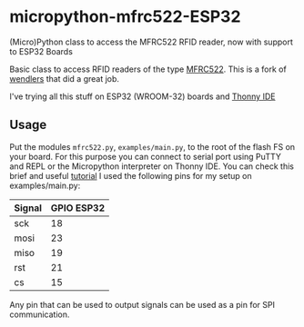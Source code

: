 # micropython-mfrc522-ESP32
(Micro)Python class to access the MFRC522 RFID reader, now with support to ESP32 Boards

Basic class to access RFID readers of the type [MFRC522](http://www.nxp.com/documents/data_sheet/MFRC522.pdf).
This is a fork of [wendlers](https://github.com/wendlers/micropython-mfrc522) that did a great job.

I've trying all this stuff on ESP32 (WROOM-32) boards and [Thonny IDE](https://thonny.org/) 

## Usage

Put the modules ``mfrc522.py``, ``examples/main.py``, to the root of the flash FS on your board. 
For this purpose you can connect to serial port using PuTTY and REPL or the Micropython interpreter on Thonny IDE.
You can check this brief and useful [tutorial](https://randomnerdtutorials.com/getting-started-thonny-micropython-python-ide-esp32-esp8266/)
I used the following pins for my setup on examples/main.py:

| Signal    | GPIO ESP32   |
| --------- | ------------ |
| sck       | 18           |
| mosi      | 23           |
| miso      | 19           |
| rst       | 21           |
| cs        | 15           |
 
Any pin that can be used to output signals can be used as a pin for SPI communication.
